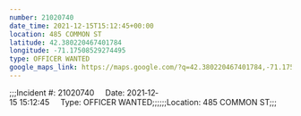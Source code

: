 ```yaml
---
number: 21020740
date_time: 2021-12-15T15:12:45+00:00
location: 485 COMMON ST
latitude: 42.380220467401784
longitude: -71.17508529274495
type: OFFICER WANTED
google_maps_link: https://maps.google.com/?q=42.380220467401784,-71.17508529274495
---
```


;;;Incident #: 21020740     Date: 2021‐12‐15 15:12:45     Type: OFFICER WANTED;;;;;;Location: 485 COMMON ST;;;
